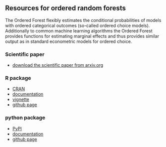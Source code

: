 ## Resources for ordered random forests

The Ordered Forest flexibly estimates the conditional probabilities of models with ordered categorical outcomes (so-called ordered choice models). Additionally to common machine learning algorithms the Ordered Forest provides functions for estimating marginal effects and thus provides similar output as in standard econometric models for ordered choice.

### Scientific paper

- <a href="https://arxiv.org/abs/1907.02436" target="_blank">download the scientific paper from arxiv.org</a>

### R package

- <a href="https://cran.r-project.org/web/packages/orf/index.html" target="_blank">CRAN</a>
- <a href="https://cran.r-project.org/web/packages/orf/orf.pdf" target="_blank">documentation</a>
- <a href="https://cran.r-project.org/web/packages/orf/vignettes/orf_vignette.html" target="_blank">vignette</a>
- <a href="https://github.com/orf-lab/orf-R" target="_blank">github page</a>

### python package

- <a href="https://pypi.org/project/orf/" target="_blank">PyPI</a>
- <a href="https://orf-lab.github.io/orf-py/">documentation</a>
- <a href="https://github.com/orf-lab/orf-py" target="_blank">github page</a>
